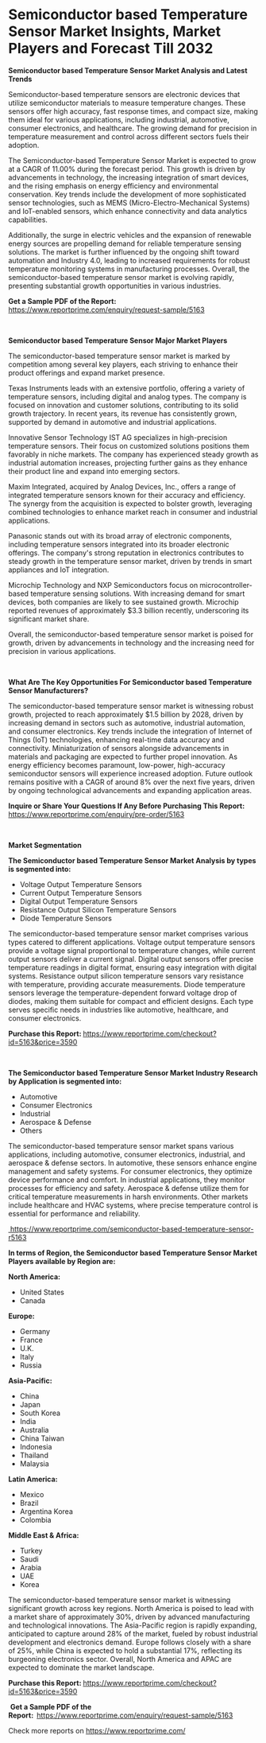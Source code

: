 <p><h1>Semiconductor based Temperature Sensor Market Insights, Market Players and Forecast Till 2032</h1></p><p><strong>Semiconductor based Temperature Sensor Market Analysis and Latest Trends</strong></p>
<p><p>Semiconductor-based temperature sensors are electronic devices that utilize semiconductor materials to measure temperature changes. These sensors offer high accuracy, fast response times, and compact size, making them ideal for various applications, including industrial, automotive, consumer electronics, and healthcare. The growing demand for precision in temperature measurement and control across different sectors fuels their adoption.</p><p>The Semiconductor-based Temperature Sensor Market is expected to grow at a CAGR of 11.00% during the forecast period. This growth is driven by advancements in technology, the increasing integration of smart devices, and the rising emphasis on energy efficiency and environmental conservation. Key trends include the development of more sophisticated sensor technologies, such as MEMS (Micro-Electro-Mechanical Systems) and IoT-enabled sensors, which enhance connectivity and data analytics capabilities.</p><p>Additionally, the surge in electric vehicles and the expansion of renewable energy sources are propelling demand for reliable temperature sensing solutions. The market is further influenced by the ongoing shift toward automation and Industry 4.0, leading to increased requirements for robust temperature monitoring systems in manufacturing processes. Overall, the semiconductor-based temperature sensor market is evolving rapidly, presenting substantial growth opportunities in various industries.</p></p>
<p><strong>Get a Sample PDF of the Report:&nbsp;</strong> <a href="https://www.reportprime.com/enquiry/request-sample/5163?utm_campaign=2324&utm_medium=2&utm_source=Github&utm_content=ia&utm_term=19032025&utm_id=semiconductor-based-temperature-sensor">https://www.reportprime.com/enquiry/request-sample/5163</a></p>
<p>&nbsp;</p>
<p><strong>Semiconductor based Temperature Sensor Major Market Players</strong></p>
<p><p>The semiconductor-based temperature sensor market is marked by competition among several key players, each striving to enhance their product offerings and expand market presence. </p><p>Texas Instruments leads with an extensive portfolio, offering a variety of temperature sensors, including digital and analog types. The company is focused on innovation and customer solutions, contributing to its solid growth trajectory. In recent years, its revenue has consistently grown, supported by demand in automotive and industrial applications.</p><p>Innovative Sensor Technology IST AG specializes in high-precision temperature sensors. Their focus on customized solutions positions them favorably in niche markets. The company has experienced steady growth as industrial automation increases, projecting further gains as they enhance their product line and expand into emerging sectors.</p><p>Maxim Integrated, acquired by Analog Devices, Inc., offers a range of integrated temperature sensors known for their accuracy and efficiency. The synergy from the acquisition is expected to bolster growth, leveraging combined technologies to enhance market reach in consumer and industrial applications. </p><p>Panasonic stands out with its broad array of electronic components, including temperature sensors integrated into its broader electronic offerings. The company's strong reputation in electronics contributes to steady growth in the temperature sensor market, driven by trends in smart appliances and IoT integration.</p><p>Microchip Technology and NXP Semiconductors focus on microcontroller-based temperature sensing solutions. With increasing demand for smart devices, both companies are likely to see sustained growth. Microchip reported revenues of approximately $3.3 billion recently, underscoring its significant market share. </p><p>Overall, the semiconductor-based temperature sensor market is poised for growth, driven by advancements in technology and the increasing need for precision in various applications.</p></p>
<p>&nbsp;</p>
<p><strong>What Are The Key Opportunities For Semiconductor based Temperature Sensor Manufacturers?</strong></p>
<p><p>The semiconductor-based temperature sensor market is witnessing robust growth, projected to reach approximately $1.5 billion by 2028, driven by increasing demand in sectors such as automotive, industrial automation, and consumer electronics. Key trends include the integration of Internet of Things (IoT) technologies, enhancing real-time data accuracy and connectivity. Miniaturization of sensors alongside advancements in materials and packaging are expected to further propel innovation. As energy efficiency becomes paramount, low-power, high-accuracy semiconductor sensors will experience increased adoption. Future outlook remains positive with a CAGR of around 8% over the next five years, driven by ongoing technological advancements and expanding application areas.</p></p>
<p><strong>Inquire or Share Your Questions If Any Before Purchasing This Report:</strong> <a href="https://www.reportprime.com/enquiry/pre-order/5163?utm_campaign=2324&utm_medium=2&utm_source=Github&utm_content=ia&utm_term=19032025&utm_id=semiconductor-based-temperature-sensor">https://www.reportprime.com/enquiry/pre-order/5163</a></p>
<p>&nbsp;</p>
<p><strong>Market Segmentation</strong></p>
<p><strong>The Semiconductor based Temperature Sensor Market Analysis by types is segmented into:</strong></p>
<p><ul><li>Voltage Output Temperature Sensors</li><li>Current Output Temperature Sensors</li><li>Digital Output Temperature Sensors</li><li>Resistance Output Silicon Temperature Sensors</li><li>Diode Temperature Sensors</li></ul></p>
<p><p>The semiconductor-based temperature sensor market comprises various types catered to different applications. Voltage output temperature sensors provide a voltage signal proportional to temperature changes, while current output sensors deliver a current signal. Digital output sensors offer precise temperature readings in digital format, ensuring easy integration with digital systems. Resistance output silicon temperature sensors vary resistance with temperature, providing accurate measurements. Diode temperature sensors leverage the temperature-dependent forward voltage drop of diodes, making them suitable for compact and efficient designs. Each type serves specific needs in industries like automotive, healthcare, and consumer electronics.</p></p>
<p><strong>Purchase this Report:&nbsp;</strong><a href="https://www.reportprime.com/checkout?id=5163&price=3590&utm_campaign=2324&utm_medium=2&utm_source=Github&utm_content=ia&utm_term=19032025&utm_id=semiconductor-based-temperature-sensor">https://www.reportprime.com/checkout?id=5163&price=3590</a></p>
<p>&nbsp;</p>
<p><strong>The Semiconductor based Temperature Sensor Market Industry Research by Application is segmented into:</strong></p>
<p><ul><li>Automotive</li><li>Consumer Electronics</li><li>Industrial</li><li>Aerospace & Defense</li><li>Others</li></ul></p>
<p><p>The semiconductor-based temperature sensor market spans various applications, including automotive, consumer electronics, industrial, and aerospace & defense sectors. In automotive, these sensors enhance engine management and safety systems. For consumer electronics, they optimize device performance and comfort. In industrial applications, they monitor processes for efficiency and safety. Aerospace & defense utilize them for critical temperature measurements in harsh environments. Other markets include healthcare and HVAC systems, where precise temperature control is essential for performance and reliability.</p></p>
<p><a href="https://www.reportprime.com/semiconductor-based-temperature-sensor-r5163?utm_campaign=2324&utm_medium=2&utm_source=Github&utm_content=ia&utm_term=19032025&utm_id=semiconductor-based-temperature-sensor">&nbsp;https://www.reportprime.com/semiconductor-based-temperature-sensor-r5163</a></p>
<p><strong>In terms of Region, the Semiconductor based Temperature Sensor Market Players available by Region are:</strong></p>
<p>
    <p> <strong> North America: </strong>
        <ul>
            <li>United States</li>
            <li>Canada</li>
        </ul>
        </p> 
    <p> <strong> Europe: </strong>
        <ul>
            <li>Germany</li>
            <li>France</li>
            <li>U.K.</li>
            <li>Italy</li>
            <li>Russia</li>
        </ul>
        </p> 
    <p> <strong> Asia-Pacific: </strong>
        <ul>
            <li>China</li>
            <li>Japan</li>
            <li>South Korea</li>
            <li>India</li>
            <li>Australia</li>
            <li>China Taiwan</li>
            <li>Indonesia</li>
            <li>Thailand</li>
            <li>Malaysia</li>
        </ul>
        </p> 
    <p> <strong> Latin America: </strong>
        <ul>
            <li>Mexico</li>
            <li>Brazil</li>
            <li>Argentina Korea</li>
            <li>Colombia</li>
        </ul>
        </p> 
    <p> <strong> Middle East & Africa: </strong>
        <ul>
            <li>Turkey</li>
            <li>Saudi</li>
            <li>Arabia</li>
            <li>UAE</li>
            <li>Korea</li>
        </ul>
    </p>
    </p>
<p><p>The semiconductor-based temperature sensor market is witnessing significant growth across key regions. North America is poised to lead with a market share of approximately 30%, driven by advanced manufacturing and technological innovations. The Asia-Pacific region is rapidly expanding, anticipated to capture around 28% of the market, fueled by robust industrial development and electronics demand. Europe follows closely with a share of 25%, while China is expected to hold a substantial 17%, reflecting its burgeoning electronics sector. Overall, North America and APAC are expected to dominate the market landscape.</p></p>
<p><strong>Purchase this Report: </strong><a href="https://www.reportprime.com/checkout?id=5163&price=3590&utm_campaign=2324&utm_medium=2&utm_source=Github&utm_content=ia&utm_term=19032025&utm_id=semiconductor-based-temperature-sensor">https://www.reportprime.com/checkout?id=5163&price=3590</a></p>
<p>&nbsp;<strong>Get a Sample PDF of the Report:&nbsp;&nbsp;</strong><a href="https://www.reportprime.com/enquiry/request-sample/5163?utm_campaign=2324&utm_medium=2&utm_source=Github&utm_content=ia&utm_term=19032025&utm_id=semiconductor-based-temperature-sensor">https://www.reportprime.com/enquiry/request-sample/5163</a></p>
<p><strong></strong></p>
<p>Check more reports on <a href="https://www.reportprime.com/?utm_campaign=2324&utm_medium=2&utm_source=Github&utm_content=ia&utm_term=19032025&utm_id=semiconductor-based-temperature-sensor">https://www.reportprime.com/</a></p>